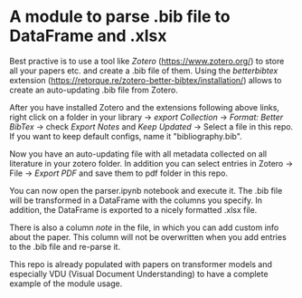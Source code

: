 # A module to parse .bib file to DataFrame and .xlsx

Best practive is to use a tool like *Zotero* (https://www.zotero.org/) to store all your papers etc. and create a .bib file of them. Using the *betterbibtex* extension (https://retorque.re/zotero-better-bibtex/installation/) allows to create an auto-updating .bib file from Zotero.

After you have installed Zotero and the extensions following above links, right click on a folder in your library -> *export Collection* -> *Format: Better BibTex* -> check *Export Notes* and *Keep Updated* -> Select a file in this repo. If you want to keep default configs, name it "bibliography.bib". 

Now you have an auto-updating file with all metadata collected on all literature in your zotero folder.
In addition you can select entries in Zotero -> File -> *Export PDF* and save them to pdf folder in this repo.

You can now open the parser.ipynb notebook and execute it. The .bib file will be transformed in a DataFrame with the columns you specify.
In addition, the DataFrame is exported to a nicely formatted .xlsx file.

There is also a column *note* in the file, in which you can add custom info about the paper. This column will not be overwritten when you add entries to the .bib file and re-parse it.

This repo is already populated with papers on transformer models and especially VDU (Visual Document Understanding) to have a complete example of the module usage.
